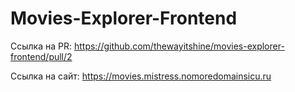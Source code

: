 # Movies-Explorer-Frontend

Ссылка на PR: https://github.com/thewayitshine/movies-explorer-frontend/pull/2

Ссылка на сайт: https://movies.mistress.nomoredomainsicu.ru
